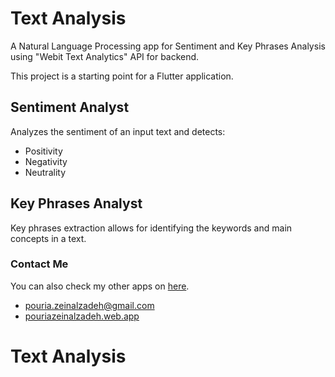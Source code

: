 # Text Analysis

A Natural Language Processing app for Sentiment and Key Phrases Analysis using "Webit Text Analytics" API for backend.

This project is a starting point for a Flutter application.

## Sentiment Analyst

Analyzes the sentiment of an input text and detects:

- Positivity
- Negativity
- Neutrality

## Key Phrases Analyst

Key phrases extraction allows for identifying the keywords and main concepts in a text.

### Contact Me

You can also check my other apps on [here](https://cafebazaar.ir/developer/413934687302?l=en).

- pouria.zeinalzadeh@gmail.com
- [pouriazeinalzadeh.web.app](https://pouriazeinalzadeh.web.app)


# Text Analysis
